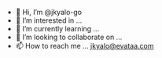 - 👋 Hi, I’m @jkyalo-go
- 👀 I’m interested in ... 
- 🌱 I’m currently learning ...
- 💞️ I’m looking to collaborate on ...
- 📫 How to reach me ... jkyalo@evataa.com

<!---
jkyalo-go/jkyalo-go is a ✨ special ✨ repository because its `README.md` (this file) appears on your GitHub profile.
You can click the Preview link to take a look at your changes.
--->
